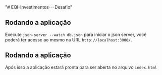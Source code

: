 "# EQI-Investimentos---Desafio" 

## Rodando a aplicação
Execute `json-server --watch db.json` para iniciar o json server, você poderá ter acesso ao mesmo na URL `http://localhost:3000/`.

## Rodando a aplicação
Após isso a aplicação estará pronta para ser aberta no arquivo `index.html`
